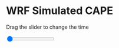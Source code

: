 <h1>WRF Simulated CAPE</h1>
<p>Drag the slider to change the time</p>

<div class="slidecontainer">
<input oninput='setImage(this)' class="slider" type="range" min="0" max="37" value="0" step="1" />
<img id='img'/>
</div>

<script>
var img = document.getElementById('img');
var img_array = ['/assets/images/wrf/cp_wrfout_d01_2020-06-23_12:00:00.png',
'/assets/images/wrf/cp_wrfout_d01_2020-06-23_13:00:00.png',
'/assets/images/wrf/cp_wrfout_d01_2020-06-23_14:00:00.png',
'/assets/images/wrf/cp_wrfout_d01_2020-06-23_15:00:00.png',
'/assets/images/wrf/cp_wrfout_d01_2020-06-23_16:00:00.png',
'/assets/images/wrf/cp_wrfout_d01_2020-06-23_17:00:00.png',
'/assets/images/wrf/cp_wrfout_d01_2020-06-23_18:00:00.png',
'/assets/images/wrf/cp_wrfout_d01_2020-06-23_19:00:00.png',
'/assets/images/wrf/cp_wrfout_d01_2020-06-23_20:00:00.png',
'/assets/images/wrf/cp_wrfout_d01_2020-06-23_21:00:00.png',
'/assets/images/wrf/cp_wrfout_d01_2020-06-23_22:00:00.png',
'/assets/images/wrf/cp_wrfout_d01_2020-06-23_23:00:00.png',
'/assets/images/wrf/cp_wrfout_d01_2020-06-24_00:00:00.png',
'/assets/images/wrf/cp_wrfout_d01_2020-06-24_01:00:00.png',
'/assets/images/wrf/cp_wrfout_d01_2020-06-24_02:00:00.png',
'/assets/images/wrf/cp_wrfout_d01_2020-06-24_03:00:00.png',
'/assets/images/wrf/cp_wrfout_d01_2020-06-24_04:00:00.png',
'/assets/images/wrf/cp_wrfout_d01_2020-06-24_05:00:00.png',
'/assets/images/wrf/cp_wrfout_d01_2020-06-24_06:00:00.png',
'/assets/images/wrf/cp_wrfout_d01_2020-06-24_07:00:00.png',
'/assets/images/wrf/cp_wrfout_d01_2020-06-24_08:00:00.png',
'/assets/images/wrf/cp_wrfout_d01_2020-06-24_09:00:00.png',
'/assets/images/wrf/cp_wrfout_d01_2020-06-24_10:00:00.png',
'/assets/images/wrf/cp_wrfout_d01_2020-06-24_11:00:00.png',
'/assets/images/wrf/cp_wrfout_d01_2020-06-24_12:00:00.png',
'/assets/images/wrf/cp_wrfout_d01_2020-06-24_13:00:00.png',
'/assets/images/wrf/cp_wrfout_d01_2020-06-24_14:00:00.png',
'/assets/images/wrf/cp_wrfout_d01_2020-06-24_15:00:00.png',
'/assets/images/wrf/cp_wrfout_d01_2020-06-24_16:00:00.png',
'/assets/images/wrf/cp_wrfout_d01_2020-06-24_17:00:00.png',
'/assets/images/wrf/cp_wrfout_d01_2020-06-24_18:00:00.png',
'/assets/images/wrf/cp_wrfout_d01_2020-06-24_19:00:00.png',
'/assets/images/wrf/cp_wrfout_d01_2020-06-24_20:00:00.png',
'/assets/images/wrf/cp_wrfout_d01_2020-06-24_21:00:00.png',
'/assets/images/wrf/cp_wrfout_d01_2020-06-24_22:00:00.png',
'/assets/images/wrf/cp_wrfout_d01_2020-06-24_23:00:00.png',
'/assets/images/wrf/cp_wrfout_d01_2020-06-25_00:00:00.png',];
function setImage(obj)
{
        var value = obj.value;
        img.src = img_array[value];

}
</script>
